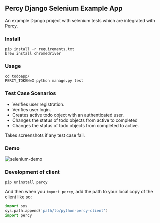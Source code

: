 ## Percy Django Selenium Example App

An example Django project with selenium tests which are integrated with Percy.

### Install

    pip install -r requirements.txt
    brew install chromedriver

### Usage

    cd todoapp/
    PERCY_TOKEN=X python manage.py test

### Test Case Scenarios
* Verifies user registration.
* Verifies user login.
* Creates active todo object with an authenticated user.
* Changes the status of todo objects from active to completed
* Changes the status of todo objects from completed to active.

Takes screenshots if any test case fail.

### Demo
![selenium-demo](https://github.com/erdem/django-selenium-example/blob/master/demo.gif?raw=true)

### Development of client

```
pip uninstall percy
```

And then when you `import percy`, add the path to your local copy of the client like so:

```python
import sys
sys.path.append('path/to/python-percy-client')
import percy
```
